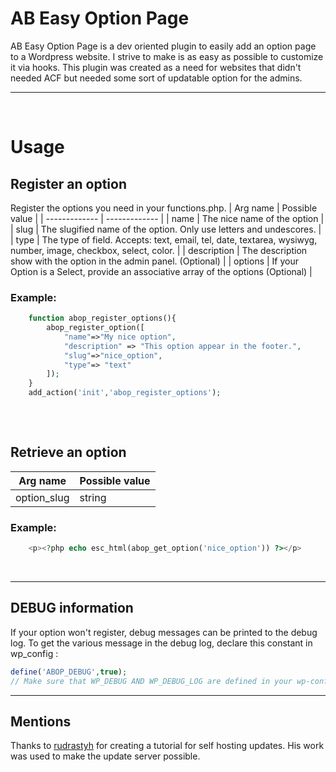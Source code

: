 # AB Easy Option Page
AB Easy Option Page is a dev oriented plugin to easily add an option page to a Wordpress website. I strive to make is as easy as possible to customize it via hooks. This plugin was created as a need for websites that didn't needed ACF but needed some sort of updatable option for the admins.

---

<br>

# Usage

## Register an option
Register the options you need in your functions.php.
| Arg name      | Possible value |
| ------------- | ------------- |
| name          | The nice name of the option |
| slug          | The slugified name of the option. Only use letters and undescores. |
| type          | The type of field. Accepts: text, email, tel, date, textarea, wysiwyg, number, image, checkbox, select, color. |
| description   | The description show with the option in the admin panel. (Optional) |
| options       | If your Option is a Select, provide an associative array of the options (Optional) |
### Example:
```php
    function abop_register_options(){
        abop_register_option([
            "name"=>"My nice option",
            "description" => "This option appear in the footer.",
            "slug"=>"nice_option",
            "type"=> "text"
        ]);
    }
    add_action('init','abop_register_options');
   
```

<br>

## Retrieve an option
| Arg name      | Possible value |
| ------------- | ------------- |
| option_slug   | string |
### Example:
```php
    <p><?php echo esc_html(abop_get_option('nice_option')) ?></p>
```

<br>

---
## DEBUG information
If your option won't register, debug messages can be printed to the debug log.
To get the various message in the debug log, declare this constant in wp_config : 
```php
define('ABOP_DEBUG',true);
// Make sure that WP_DEBUG AND WP_DEBUG_LOG are defined in your wp-config.php

```
---
## Mentions
Thanks to [rudrastyh](https://github.com/rudrastyh) for creating a tutorial for self hosting updates. His work was used to make the update server possible.